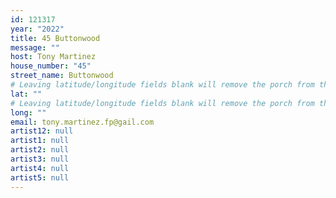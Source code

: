 ```yaml
---
id: 121317
year: "2022"
title: 45 Buttonwood
message: ""
host: Tony Martinez
house_number: "45"
street_name: Buttonwood
# Leaving latitude/longitude fields blank will remove the porch from the Porchfest map.
lat: ""
# Leaving latitude/longitude fields blank will remove the porch from the Porchfest map.
long: ""
email: tony.martinez.fp@gail.com
artist12: null
artist1: null
artist2: null
artist3: null
artist4: null
artist5: null
---
```

